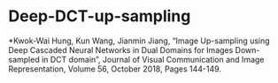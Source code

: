 # Deep-DCT-up-sampling
*Kwok-Wai Hung, Kun Wang, Jianmin Jiang, “Image Up-sampling using Deep Cascaded Neural Networks in Dual Domains for Images Down-sampled in DCT domain”, Journal of Visual Communication and Image Representation, Volume 56, October 2018, Pages 144-149.
